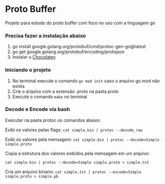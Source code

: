 # Proto Buffer

Projeto para estudo do proto buffer com foco no uso com a linguagem go

### Precisa fazer a instalação abaixo

1. go install google.golang.org/protobuf/cmd/protoc-gen-go@latest
2. go get google.golang.org/protobuf/encoding/protojson
2. Instalar o [Chocolatey](https://chocolatey.org/install)

### Iniciando o projeto

1. No terminal execute o comando `go mod init` caso o arquivo go.mod não exista
2. Crie o arquivo com a extensão .proto na pasta proto
3. Execute o comando `make` no terminal


### Decode e Encode via bash

Executar na pasta protoc os comandos abaixo:

Exibi os valores pelas flags: 
`cat simple.bin | protoc --decode_raw`

Exibi os valores pela mensagem:
`cat simple.bin | protoc --decode=Simple simple.proto`

Copia a estrutura dos valores exibidos pela mensagem em um arquivo:

`cat simple.bin | protoc --decode=Simple simple.proto > simple.txt`

Cria um arquivo binario:
`cat simple.txt | protoc --encode=Simple simple.proto > simple.pb`